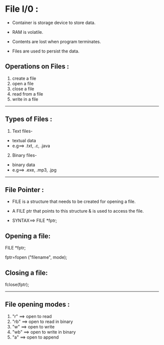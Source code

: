 # File I/0 :

-   Container is storage device to store data.

-   RAM is volatile.
-   Contents are lost when program terminates.
-   Files are used to persist the data.


## Operations on Files :

1) create a file
2) open a file 
3) close a file
4) read from a file
5) write in a file
---

## Types of Files :

1) Text files-
-   textual data
-   e.g==> .txt, .c, .java

2) Binary files-
-   binary data
-   e.g==> .exe, .mp3, .jpg
----

## File Pointer :

-   FILE is a structure that needs to be created for opening a file.

-   A FILE ptr that points to this structure & is used to access the file.

-   SYNTAX==> FILE *fptr;


## Opening a file:

FILE *fptr;

fptr=fopen ("filename", mode);

## Closing a file:

fclose(fptr);

---
## File opening modes :

1) "r"  ==> open to read
2) "rb"  ==> open to read in binary
3) "w"  ==> open to write
4) "wb"  ==> open to write in binary
5) "a"  ==>  open to append
